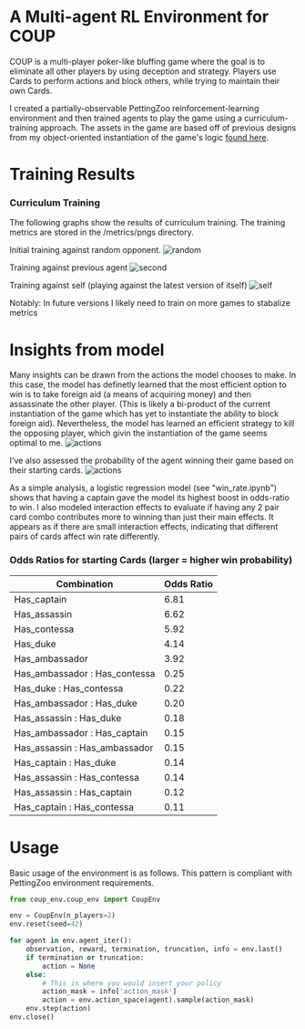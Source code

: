 # A Multi-agent RL Environment for COUP

COUP is a multi-player poker-like bluffing game where the goal is to eliminate all other players by using deception and strategy. Players use Cards to perform actions and block others, while trying to maintain their own Cards. 

I created a partially-observable PettingZoo reinforcement-learning environment and then trained agents to play the game using a curriculum-training approach. The assets in the game are based off of previous designs from my object-oriented instantiation of the game's logic [found here](https://github.com/AlexAdrian-Hamazaki/COUP).


# Training Results

### Curriculum Training
The following graphs show the results of curriculum training. The training metrics are stored in the /metrics/pngs directory.

Initial training against random opponent.
![random](metrics/pngs/lesson1.png)

Training against previous agent
![second](metrics/pngs/lesson2.png)

Training against self (playing against the latest version of itself)
![self](metrics/pngs/lesson3.png)


Notably: In future versions I likely need to train on more games to stabalize metrics

# Insights from model

Many insights can be drawn from the actions the model chooses to make. In this case, the model has definetly learned that the most efficient option to win is to take foreign aid (a means of acquiring money) and then assassinate the other player. (This is likely a bi-product of the current instantiation of the game which has yet to instantiate the ability to block foreign aid). Nevertheless, the model has learned an efficient strategy to kill the opposing player, which givin the instantiation of the game seems optimal to me.
![actions](insights/action_counts.png)

I've also assessed the probability of the agent winning their game based on their starting cards.
![actions](heatmap.png)

As a simple analysis, a logistic regression model (see "win_rate.ipynb") shows that having a captain gave the model its highest boost in odds-ratio to win. I also modeled interaction effects to evaluate if having any 2 pair card combo contributes more to winning than just their main effects. It appears as if there are small interaction effects, indicating that different pairs of cards affect win rate differently.

### Odds Ratios for starting Cards (larger = higher win probability)

| Combination                   | Odds Ratio |
|-------------------------------|------------|
| Has_captain                   | 6.81       |
| Has_assassin                  | 6.62       |
| Has_contessa                  | 5.92       |
| Has_duke                      | 4.14       |
| Has_ambassador                | 3.92       |
| Has_ambassador : Has_contessa   | 0.25       |
| Has_duke : Has_contessa         | 0.22       |
| Has_ambassador : Has_duke       | 0.20       |
| Has_assassin : Has_duke         | 0.18       |
| Has_ambassador : Has_captain    | 0.15       |
| Has_assassin : Has_ambassador   | 0.15       |
| Has_captain : Has_duke          | 0.14       |
| Has_assassin : Has_contessa     | 0.14       |
| Has_assassin : Has_captain      | 0.12       |
| Has_captain : Has_contessa      | 0.11       |




# Usage

Basic usage of the environment is as follows. This pattern is compliant with PettingZoo environment requirements.

```python
from coup_env.coup_env import CoupEnv

env = CoupEnv(n_players=2)
env.reset(seed=42)

for agent in env.agent_iter():
    observation, reward, termination, truncation, info = env.last()
    if termination or truncation:
        action = None
    else:
        # This is where you would insert your policy
        action_mask = info['action_mask']
        action = env.action_space(agent).sample(action_mask)
    env.step(action)
env.close()